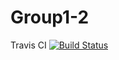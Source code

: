 # Group1-2

Travis CI
[![Build Status](https://travis-ci.org/cs361-W16/Group1-2.svg?branch=master)](https://travis-ci.org/cs361-W16/Group1-2)



